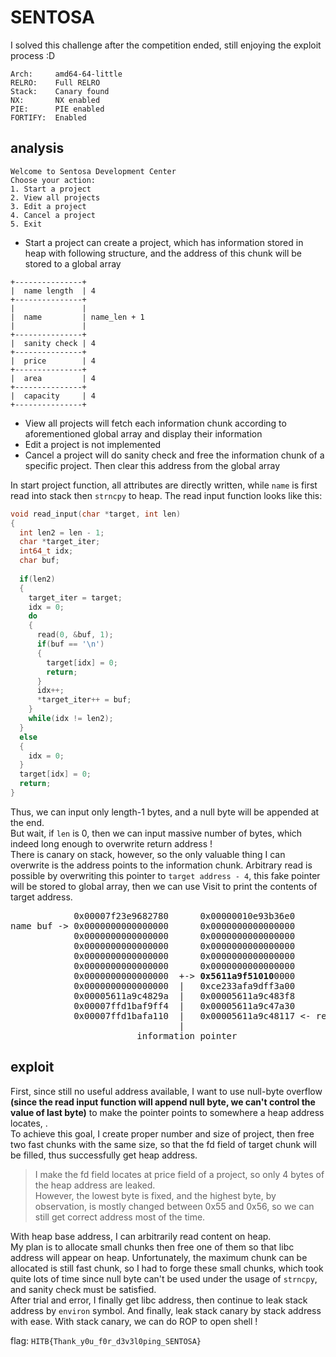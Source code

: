 # SENTOSA

I solved this challenge after the competition ended, still enjoying the exploit process :D

```
Arch:     amd64-64-little
RELRO:    Full RELRO
Stack:    Canary found
NX:       NX enabled
PIE:      PIE enabled
FORTIFY:  Enabled
```

## analysis

```
Welcome to Sentosa Development Center
Choose your action:
1. Start a project
2. View all projects
3. Edit a project
4. Cancel a project
5. Exit
```

* Start a project can create a project, which has information stored in heap with following structure, and the address of this chunk will be stored to a global array

```
+---------------+
|  name length  | 4
+---------------+
|               |
|  name         | name_len + 1
|               |
+---------------+
|  sanity check | 4
+---------------+
|  price        | 4
+---------------+
|  area         | 4
+---------------+
|  capacity     | 4
+---------------+
```

* View all projects will fetch each information chunk according to aforementioned global array and display their information
* Edit a project is not implemented
* Cancel a project will do sanity check and free the information chunk of a specific project. Then clear this address from the global array

In start project function, all attributes are directly written, while `name` is first read into stack then `strncpy` to heap. The read input function looks like this:

```c
void read_input(char *target, int len)
{
  int len2 = len - 1;
  char *target_iter;
  int64_t idx;
  char buf;
	
  if(len2)
  {
    target_iter = target;
    idx = 0;
    do
    {
      read(0, &buf, 1);
      if(buf == '\n')
      {
        target[idx] = 0;
        return;
      }
      idx++;
      *target_iter++ = buf;
    }
    while(idx != len2);
  }
  else
  {
    idx = 0;
  }
  target[idx] = 0;
  return;
}
```

Thus, we can input only length-1 bytes, and a null byte will be appended at the end.  
But wait, if `len` is 0, then we can input massive number of bytes, which indeed long enough to overwrite return address !  
There is canary on stack, however, so the only valuable thing I can overwrite is the address points to the information chunk. Arbitrary read is possible by overwriting this pointer to `target address - 4`, this fake pointer will be stored to global array, then we can use Visit to print the contents of target address.

<pre>
            0x00007f23e9682780      0x00000010e93b36e0
name buf -> 0x0000000000000000      0x0000000000000000
            0x0000000000000000      0x0000000000000000
            0x0000000000000000      0x0000000000000000
            0x0000000000000000      0x0000000000000000
            0x0000000000000000      0x0000000000000000
            0x0000000000000000  +-> <b>0x5611a9f51010</b>0000
            0x0000000000000000  |   0xce233afa9dff3a00
            0x00005611a9c4829a  |   0x00005611a9c483f8
            0x00007ffd1baf9ff4  |   0x00005611a9c47a30
            0x00007ffd1bafa110  |   0x00005611a9c48117 <- ret address of Start project
                                |
                        information pointer
</pre>

## exploit

First, since still no useful address available, I want to use null-byte overflow **(since the read input function will append null byte, we can't control the value of last byte)** to make the pointer points to somewhere a heap address locates, .  
To achieve this goal, I create proper number and size of project, then free two fast chunks with the same size, so that the fd field of target chunk will be filled, thus successfully get heap address.

> I make the fd field locates at price field of a project, so only 4 bytes of the heap address are leaked.  
> However, the lowest byte is fixed, and the highest byte, by observation, is mostly changed between 0x55 and 0x56, so we can still get correct address  most of the time.


With heap base address, I can arbitrarily read content on heap.  
My plan is to allocate small chunks then free one of them so that libc address will appear on heap. Unfortunately, the maximum chunk can be allocated is still fast chunk, so I had to forge these small chunks, which took quite lots of time since null byte can't be used under the usage of `strncpy`, and sanity check must be satisfied.  
After trial and error, I finally get libc address, then continue to leak stack address by `environ` symbol. And finally, leak stack canary by stack address with ease.
With stack canary, we can do ROP to open shell !

flag: `HITB{Thank_y0u_f0r_d3v3l0ping_SENTOSA}`
